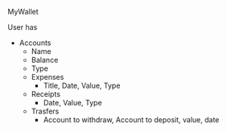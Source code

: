 MyWallet

User has

* Accounts
  * Name
  * Balance
  * Type
  * Expenses
    * Title, Date, Value, Type
  * Receipts
    * Date, Value, Type
  * Trasfers
    * Account to withdraw, Account to deposit, value, date
